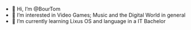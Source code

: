 - 👋 Hi, I’m @BourTom
- 👀 I’m interested in Video Games; Music and the Digital World in general
- 🌱 I’m currently learning Lixus OS and language in a IT Bachelor

<!---
BourTom/BourTom is a ✨ special ✨ repository because its `README.md` (this file) appears on your GitHub profile.
You can click the Preview link to take a look at your changes.
--->
